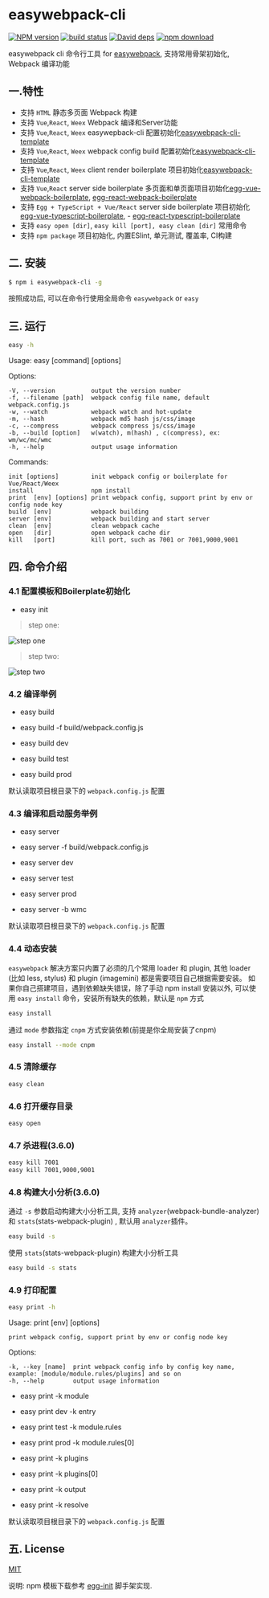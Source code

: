 # easywebpack-cli

[![NPM version][npm-image]][npm-url]
[![build status][travis-image]][travis-url]
[![David deps][david-image]][david-url]
[![npm download][download-image]][download-url]

[npm-image]: https://img.shields.io/npm/v/easywebpack-cli.svg?style=flat-square
[npm-url]: https://npmjs.org/package/easywebpack-cli
[travis-image]: https://img.shields.io/travis/hubcarl/easywebpack-cli.svg?style=flat-square
[travis-url]: https://travis-ci.org/hubcarl/easywebpack-cli
[codecov-image]: https://codecov.io/gh/hubcarl/easywebpack-cli/branch/master/graph/badge.svg
[codecov-url]: https://codecov.io/gh/hubcarl/easywebpack-cli
[david-image]: https://img.shields.io/david/hubcarl/easywebpack-cli.svg?style=flat-square
[david-url]: https://david-dm.org/hubcarl/easywebpack-cli
[download-image]: https://img.shields.io/npm/dm/easywebpack-cli.svg?style=flat-square
[download-url]: https://npmjs.org/package/easywebpack-cli

easywebpack cli 命令行工具 for [easywebpack](https://github.com/hubcarl/easywebpack.git), 支持常用骨架初始化, Webpack 编译功能

## 一.特性

- 支持 `HTML` 静态多页面 Webpack 构建
- 支持 `Vue`,`React`, `Weex` Webpack 编译和Server功能
- 支持 `Vue`,`React`, `Weex` easywepback-cli 配置初始化[easywebpack-cli-template](https://github.com/hubcarl/easywebpack-cli-template.git)
- 支持 `Vue`,`React`, `Weex` webpack config build 配置初始化[easywebpack-cli-template](https://github.com/hubcarl/easywebpack-cli-template.git)
- 支持 `Vue`,`React`, `Weex` client render boilerplate 项目初始化[easywebpack-cli-template](https://github.com/hubcarl/easywebpack-cli-template.git)
- 支持 `Vue`,`React` server side boilerplate 多页面和单页面项目初始化[egg-vue-webpack-boilerplate](https://github.com/hubcarl/egg-vue-webpack-boilerplate.git), [egg-react-webpack-boilerplate](https://github.com/hubcarl/egg-react-webpack-boilerplate.git)
- 支持 `Egg + TypeScript + Vue/React` server side boilerplate 项目初始化[egg-vue-typescript-boilerplate](https://github.com/hubcarl/egg-vue-typescript-boilerplate.git), - [egg-react-typescript-boilerplate](https://github.com/hubcarl/egg-react-typescript-boilerplate.git)
- 支持 `easy open [dir]`, `easy kill [port], easy clean [dir]` 常用命令 
- 支持 `npm package` 项目初始化, 内置ESlint, 单元测试, 覆盖率, CI构建

## 二. 安装

```bash
$ npm i easywebpack-cli -g
```

按照成功后, 可以在命令行使用全局命令 `easywebpack` or `easy`


## 三. 运行


```bash
easy -h
```

Usage: easy [command] [options]


  Options:

    -V, --version          output the version number
    -f, --filename [path]  webpack config file name, default webpack.config.js
    -w, --watch            webpack watch and hot-update
    -m, --hash             webpack md5 hash js/css/image
    -c, --compress         webpack compress js/css/image
    -b, --build [option]   w(watch), m(hash) , c(compress), ex: wm/wc/mc/wmc
    -h, --help             output usage information


  Commands:
  
    init [options]         init webpack config or boilerplate for Vue/React/Weex
    install                npm install
    print  [env] [options] print webpack config, support print by env or config node key
    build  [env]           webpack building
    server [env]           webpack building and start server
    clean  [env]           clean webpack cache
    open   [dir]           open webpack cache dir
    kill   [port]          kill port, such as 7001 or 7001,9000,9001



## 四. 命令介绍

### 4.1 配置模板和Boilerplate初始化

- easy init

> step one:

![step one](/doc/easy-init-step-one.png)

> step two:

![step two](/doc/easy-init-step-two.png)


### 4.2 编译举例

- easy build

- easy build -f build/webpack.config.js

- easy build dev

- easy build test

- easy build prod

默认读取项目根目录下的 `webpack.config.js` 配置

### 4.3 编译和启动服务举例

- easy server

- easy server -f build/webpack.config.js

- easy server dev

- easy server test

- easy server prod

- easy server -b wmc 

默认读取项目根目录下的 `webpack.config.js` 配置

### 4.4 动态安装

`easywebpack` 解决方案只内置了必须的几个常用 loader 和 plugin, 其他 loader (比如 less, stylus) 和 plugin (imagemini) 都是需要项目自己根据需要安装。
如果你自己搭建项目，遇到依赖缺失错误，除了手动 npm install 安装以外, 可以使用 `easy install` 命令，安装所有缺失的依赖，默认是 `npm` 方式

```bash
easy install
```

通过 `mode` 参数指定 `cnpm` 方式安装依赖(前提是你全局安装了cnpm)

```bash
easy install --mode cnpm
```

### 4.5 清除缓存

```bash
easy clean
```

### 4.6 打开缓存目录

```bash
easy open
```

### 4.7 杀进程(3.6.0)

```bash
easy kill 7001
easy kill 7001,9000,9001
```

### 4.8 构建大小分析(3.6.0)

通过 `-s` 参数启动构建大小分析工具, 支持 `analyzer`(webpack-bundle-analyzer)  和 `stats`(stats-webpack-plugin) ,  默认用 `analyzer`插件。

```bash
easy build -s 
```

使用 `stats`(stats-webpack-plugin) 构建大小分析工具

```bash
easy build -s stats
```

### 4.9 打印配置

```bash
easy print -h
```

  Usage: print [env] [options]

    print webpack config, support print by env or config node key


  Options:

    -k, --key [name]  print webpack config info by config key name, example: [module/module.rules/plugins] and so on
    -h, --help        output usage information

- easy print -k module

- easy print dev -k entry

- easy print test -k module.rules

- easy print prod -k module.rules[0]

- easy print -k plugins

- easy print -k plugins[0]

- easy print -k output

- easy print -k resolve

默认读取项目根目录下的 `webpack.config.js` 配置

## 五. License

[MIT](LICENSE)

说明: npm 模板下载参考 [egg-init](https://github.com/eggjs/egg-init) 脚手架实现.
